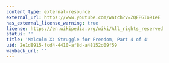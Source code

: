 ```yaml
---
content_type: external-resource
external_url: https://www.youtube.com/watch?v=ZQFPGIo91eE
has_external_license_warning: true
license: https://en.wikipedia.org/wiki/All_rights_reserved
status: ''
title: 'Malcolm X: Struggle for Freedom, Part 4 of 4'
uid: 2e1d8915-fcd4-4410-af8d-a48152d09f59
wayback_url: ''
---
```

